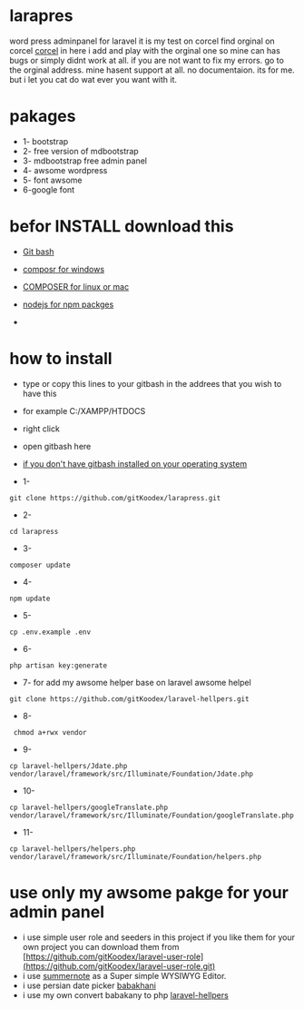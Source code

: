 # larapres
word press adminpanel for laravel it is my test on corcel 
find orginal on corcel <a href="https://github.com/corcel/corcel.git">corcel</a>
in here i add and play with the orginal one so mine can has bugs or simply didnt work at all.
if you are not want to fix my errors. go to the orginal address.
mine hasent support at all. no documentaion. 
its for me. but i let you cat do wat ever you want with it.
# pakages
- 1- bootstrap
- 2- free version of mdbootstrap
- 3- mdbootstrap free admin panel
- 4- awsome wordpress
- 5- font awsome 
- 6-google font

# befor INSTALL download this
- [Git bash](https://git-scm.com/downloads)
- [composr for windows](https://getcomposer.org/Composer-Setup.exe)
- [COMPOSER for linux or mac](https://getcomposer.org/download/)
- [nodejs for npm packges](https://nodejs.org/en/)

- 

# how to install

- type or copy this lines to your gitbash in the addrees that you wish to have this
- for example C:/XAMPP/HTDOCS
- right click
- open gitbash here
- [if you don't have gitbash installed on your operating system](https://git-scm.com/downloads)


- 1- 

```
git clone https://github.com/gitKoodex/larapress.git
```

- 2- 

```
cd larapress
```

- 3- 

```
composer update 
```

- 4- 

```
npm update
```

- 5- 

```
cp .env.example .env
```

- 6- 

```
php artisan key:generate

```

- 7- for add my awsome helper base on laravel awsome helpel

```
git clone https://github.com/gitKoodex/laravel-hellpers.git

```

- 8- 
```
 chmod a+rwx vendor
```

- 9-

```
cp laravel-hellpers/Jdate.php vendor/laravel/framework/src/Illuminate/Foundation/Jdate.php

```

- 10-

```
cp laravel-hellpers/googleTranslate.php vendor/laravel/framework/src/Illuminate/Foundation/googleTranslate.php

```
- 11-

```
cp laravel-hellpers/helpers.php vendor/laravel/framework/src/Illuminate/Foundation/helpers.php

```

# use only my awsome pakge for your admin panel
- i use simple user role and seeders in this project if you like them for your own project you can download them from [https://github.com/gitKoodex/laravel-user-role](https://github.com/gitKoodex/laravel-user-role.git)
- i use [summernote](https://github.com/summernote/summernote) as a Super simple WYSIWYG Editor.
- i use persian date picker [babakhani](http://babakhani.github.io/PersianWebToolkit/beta/datepicker)
- i use my own convert babakany to php [laravel-hellpers](https://github.com/gitKoodex/laravel-hellpers)
